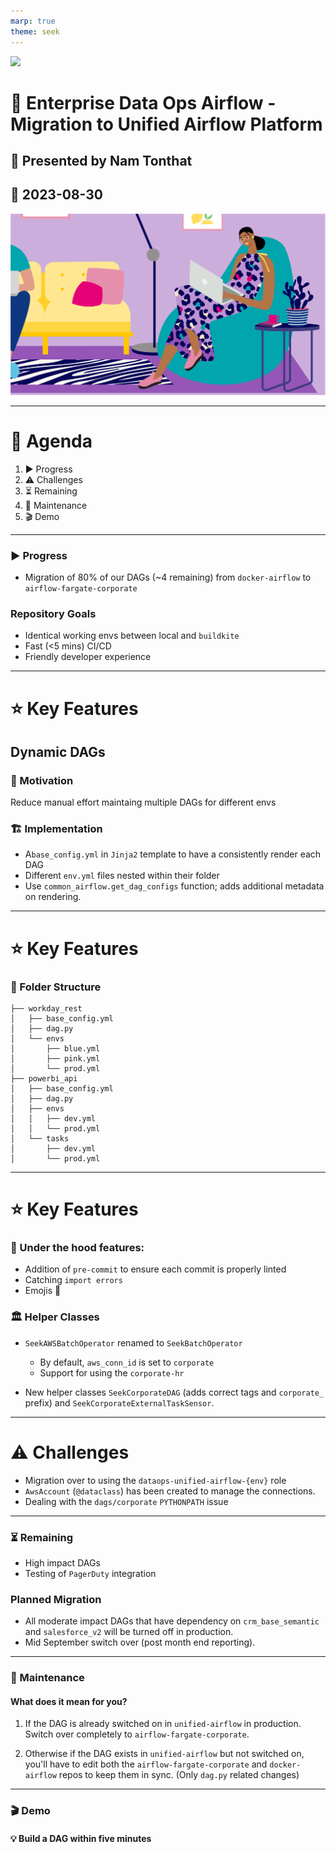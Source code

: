 ```yaml
---
marp: true
theme: seek
---
```


<style>
section {
  font-family: 'SEEK Sans';
}
</style>

![](./.vscode/themes/seek-logo.png)
#  :office: Enterprise Data Ops Airflow - Migration to Unified Airflow Platform

## :man: Presented by Nam Tonthat

## :calendar: 2023-08-30

![bg opacity:30%](../themes/backgrounds/header.png)

---

# :notebook_with_decorative_cover: Agenda
1. :arrow_forward: Progress
2. :warning: Challenges
3. :hourglass_flowing_sand: Remaining
4. :wrench: Maintenance
5. :clapper: Demo

---
### :arrow_forward: Progress
- Migration of 80% of our DAGs (~4 remaining) from `docker-airflow` to `airflow-fargate-corporate`

### Repository Goals
  - Identical working envs between local and `buildkite`
  - Fast (<5 mins) CI/CD
  - Friendly developer experience

---

# :star: Key Features
## Dynamic DAGs
### 🎯 Motivation
Reduce manual effort maintaing multiple DAGs for different envs

### 🏗️ Implementation
- A`base_config.yml` in `Jinja2` template to have a consistently render each DAG
- Different `env.yml` files nested within their folder
- Use `common_airflow.get_dag_configs` function; adds additional metadata on rendering.

---
# :star: Key Features
### 📁 Folder Structure
```
├── workday_rest
│   ├── base_config.yml
│   ├── dag.py
│   └── envs
│       ├── blue.yml
│       ├── pink.yml
│       └── prod.yml
├── powerbi_api
│   ├── base_config.yml
│   ├── dag.py
│   ├── envs
│   │   ├── dev.yml
│   │   └── prod.yml
│   └── tasks
│       ├── dev.yml
│       └── prod.yml
```
---

# :star: Key Features
### 🛞 Under the hood features:
  - Addition of `pre-commit` to ensure each commit is properly linted
  - Catching `import errors`
  - Emojis 🕺

### 🏛️ Helper Classes
-  `SeekAWSBatchOperator` renamed to `SeekBatchOperator`
    - By default, `aws_conn_id` is set to `corporate`
    - Support for using the `corporate-hr`

- New helper classes `SeekCorporateDAG` (adds correct tags and `corporate_` prefix) and `SeekCorporateExternalTaskSensor`.


---

# :warning: Challenges
- Migration over to using the `dataops-unified-airflow-{env}` role
- `AwsAccount` (`@dataclass`) has been created to manage the connections.
- Dealing with the `dags/corporate` `PYTHONPATH` issue

---

### :hourglass_flowing_sand: Remaining
- High impact DAGs
- Testing of `PagerDuty` integration

### Planned Migration
- All moderate impact DAGs that have dependency on `crm_base_semantic` and `salesforce_v2` will be turned off in production.
- Mid September switch over (post month end reporting).

---
### :wrench: Maintenance
#### What does it mean for you?
1.  If the DAG is already switched on in `unified-airflow` in production. Switch over completely to `airflow-fargate-corporate`.

2.  Otherwise if the DAG exists in `unified-airflow` but not switched on, you'll have to edit both the `airflow-fargate-corporate` and `docker-airflow` repos to keep them in sync. (Only `dag.py` related changes)

---

### :clapper: Demo
#### 💡 Build a DAG within five minutes

